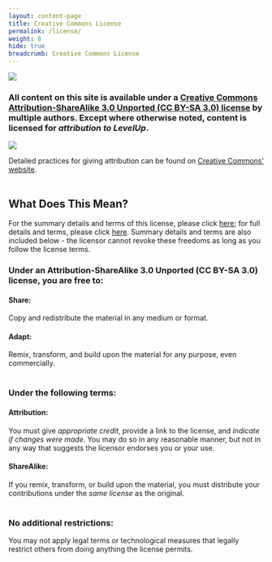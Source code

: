 ```yaml
---
layout: content-page
title: Creative Commons License
permalink: /license/
weight: 8
hide: true
breadcrumb: Creative Commons License
---
```

<img src="/level-up/assets/images/cc-logo.PNG">

### All content on this site is available under a [Creative Commons Attribution-ShareAlike 3.0 Unported (CC BY-SA 3.0) license](https://creativecommons.org/licenses/by-sa/3.0/) by multiple authors. Except where otherwise noted, content is licensed for *attribution to LevelUp*.

<img src="/level-up/assets/images/CC-BY-SA-3-0.PNG">

Detailed practices for giving attribution can be found on [Creative Commons' website](https://creativecommons.org/use-remix/get-permission/).
<br><br>

## What Does This Mean?
For the summary details and terms of this license, please click [here](https://creativecommons.org/licenses/by-sa/3.0/); for full details and terms, please click [here](https://creativecommons.org/licenses/by-sa/3.0/legalcode). Summary details and terms are also included below - the licensor cannot revoke these freedoms as long as you follow the license terms.

### Under an Attribution-ShareAlike 3.0 Unported (CC BY-SA 3.0) license, you are free to:

#### Share: 
Copy and redistribute the material in any medium or format.

#### Adapt: 
Remix, transform, and build upon the material for any purpose, even commercially.
<br><br>

### Under the following terms:

#### Attribution:
You must give *appropriate credit*, provide a link to the license, and *indicate if changes were made*. You may do so in any reasonable manner, but not in any way that suggests the licensor endorses you or your use. 

#### ShareAlike:
If you remix, transform, or build upon the material, you must distribute your contributions under the *same license* as the original. 
<br><br>

### No additional restrictions:
You may not apply legal terms or technological measures that legally restrict others from doing anything the license permits.
<br><br>






